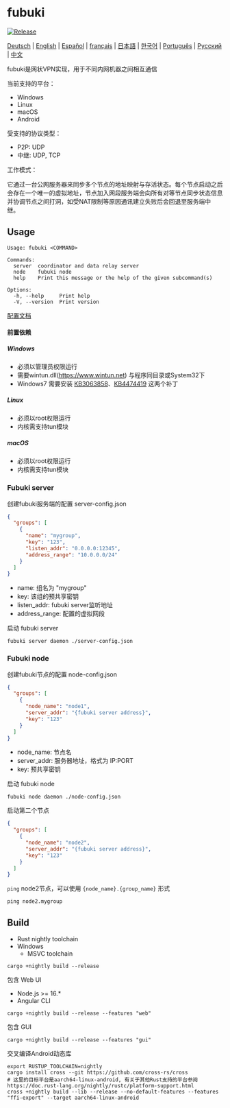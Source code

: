 # fubuki

[![Release](https://github.com/xutianyi1999/fubuki/actions/workflows/rust.yml/badge.svg)](https://github.com/xutianyi1999/fubuki/actions/workflows/rust.yml)

<!-- Keep these links. Translations will automatically update with the README. -->
[Deutsch](https://zdoc.app/de/xutianyi1999/fubuki) | 
[English](https://zdoc.app/en/xutianyi1999/fubuki) | 
[Español](https://zdoc.app/es/xutianyi1999/fubuki) | 
[français](https://zdoc.app/fr/xutianyi1999/fubuki) | 
[日本語](https://zdoc.app/ja/xutianyi1999/fubuki) | 
[한국어](https://zdoc.app/ko/xutianyi1999/fubuki) | 
[Português](https://zdoc.app/pt/xutianyi1999/fubuki) | 
[Русский](https://zdoc.app/ru/xutianyi1999/fubuki) | 
[中文](https://zdoc.app/zh/xutianyi1999/fubuki)


fubuki是网状VPN实现，用于不同内网机器之间相互通信

当前支持的平台：

- Windows
- Linux
- macOS
- Android

受支持的协议类型：

- P2P: UDP
- 中继: UDP, TCP

工作模式：

它通过一台公网服务器来同步多个节点的地址映射与存活状态。每个节点启动之后会存在一个唯一的虚拟地址，节点加入网段服务端会向所有对等节点同步状态信息并协调节点之间打洞，如受NAT限制等原因通讯建立失败后会回退至服务端中继。

## Usage

```shell
Usage: fubuki <COMMAND>

Commands:
  server  coordinator and data relay server
  node    fubuki node
  help    Print this message or the help of the given subcommand(s)

Options:
  -h, --help     Print help
  -V, --version  Print version
```

[配置文档](https://github.com/xutianyi1999/fubuki/tree/master/cfg-example)

#### 前置依赖

##### Windows

- 必须以管理员权限运行
- 需要wintun.dll(https://www.wintun.net) 与程序同目录或System32下
- Windows7 需要安装 [KB3063858](https://www.microsoft.com/en-us/download/details.aspx?id=47409)、[KB4474419](https://www.catalog.update.microsoft.com/search.aspx?q=kb4474419) 这两个补丁

##### Linux

- 必须以root权限运行
- 内核需支持tun模块

##### macOS

- 必须以root权限运行
- 内核需支持tun模块

### Fubuki server

创建fubuki服务端的配置 server-config.json

```json
{
  "groups": [
    {
      "name": "mygroup",
      "key": "123",
      "listen_addr": "0.0.0.0:12345",
      "address_range": "10.0.0.0/24"
    }
  ]
}
```

- name: 组名为 "mygroup"
- key: 该组的预共享密钥
- listen_addr: fubuki server监听地址
- address_range: 配置的虚拟网段

启动 fubuki server

```shell
fubuki server daemon ./server-config.json
```

### Fubuki node

创建fubuki节点的配置 node-config.json

```json
{
  "groups": [
    {
      "node_name": "node1",
      "server_addr": "{fubuki server address}",
      "key": "123"
    }
  ]
}
```

- node_name: 节点名
- server_addr: 服务器地址，格式为 IP:PORT
- key: 预共享密钥

启动 fubuki node

```shell
fubuki node daemon ./node-config.json
```

启动第二个节点

```json
{
  "groups": [
    {
      "node_name": "node2",
      "server_addr": "{fubuki server address}",
      "key": "123"
    }
  ]
}
```

`ping` node2节点，可以使用 `{node_name}.{group_name}` 形式

```shell
ping node2.mygroup
```

## Build

- Rust nightly toolchain
- Windows 
  - MSVC toolchain

```shell
cargo +nightly build --release
```

包含 Web UI

- Node.js >= 16.*
- Angular CLI

```shell
cargo +nightly build --release --features "web"
```

包含 GUI

```shell
cargo +nightly build --release --features "gui"
```

交叉编译Android动态库
```shell
export RUSTUP_TOOLCHAIN=nightly
cargo install cross --git https://github.com/cross-rs/cross
# 这里的目标平台是aarch64-linux-android, 有关于其他Rust支持的平台参阅 https://doc.rust-lang.org/nightly/rustc/platform-support.html
cross +nightly build --lib --release --no-default-features --features "ffi-export" --target aarch64-linux-android
```
